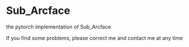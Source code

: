 # Sub_Arcface
the pytorch implementation of Sub_Arcface

If you find some problems, please correct me and contact me at any time
